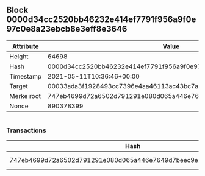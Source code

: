 ## Block 0000d34cc2520bb46232e414ef7791f956a9f0e97c0e8a23ebcb8e3eff8e3646

Attribute | Value
--- | ---
Height | 64698
Hash | 0000d34cc2520bb46232e414ef7791f956a9f0e97c0e8a23ebcb8e3eff8e3646
Timestamp | 2021-05-11T10:36:46+00:00
Target | 00033ada3f1928493cc7396e4aa46113ac43bc7ac52aab5d08e3934913716f64
Merke root | 747eb4699d72a6502d791291e080d065a446e7649d7beec9e2a000406e01d417
Nonce | 890378399

```

```

### Transactions

Hash | Amount
--- | ---
[747eb4699d72a6502d791291e080d065a446e7649d7beec9e2a000406e01d417](747eb4699d72a6502d791291e080d065a446e7649d7beec9e2a000406e01d417.md) | 10.00000000 SKEPTI 
